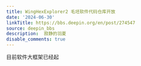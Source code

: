 ```yaml
---
title: WingHexExplorer2 毛坯软件代码仓库开放
date: '2024-06-30'
linkTitle: https://bbs.deepin.org/en/post/274547
source: deepin_bbs
description:  寂静的羽夏 
disable_comments: true
---
```

目前软件大框架已经起
